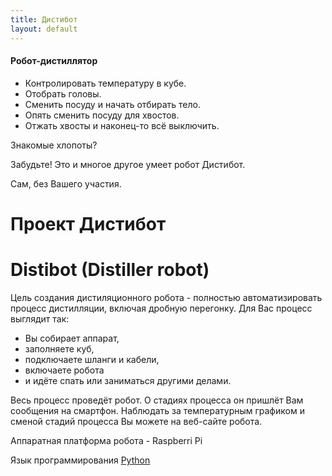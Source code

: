 ```yaml
---
title: Дистибот
layout: default
---
```

<h4>Робот-дистиллятор</h4>
<ul>
<li>Контролировать температуру в кубе.</li>
<li>Отобрать головы.</li>
<li>Сменить посуду и начать отбирать тело.</li>
<li>Опять сменить посуду для хвостов.</li>
<li>Отжать хвосты и наконец-то всё выключить.</li>
</ul>
<p>Знакомые хлопоты?</p>
<p>Забудьте! Это и многое другое умеет робот Дистибот.</p>
<p>Сам, без Вашего участия.</p>
<h1>Проект Дистибот</h1>
<h1>Distibot (<strong>Disti</strong>ller ro<strong>bot</strong>)</h1>
<p>Цель создания дистиляционного робота - полностью автоматизировать процесс дистилляции, включая дробную перегонку. Для Вас процесс выглядит так:</p>
<ul>
<li>Вы собирает аппарат,</li>
<li>заполняете куб,</li>
<li>подключаете шланги и кабели,</li>
<li>включаете робота</li>
<li>и идёте спать или заниматься другими делами.</li>
</ul>
<p>Весь процесс проведёт робот. О стадиях процесса он пришлёт Вам сообщения на смартфон. Наблюдать за температурным графиком и сменой стадий процесса Вы можете на веб-сайте робота.</p>
<p>Аппаратная платформа робота - Raspberri Pi</p>
<p>Язык программирования <a data-name="https://github.com/vscherbo/distibot" href="https://github.com/vscherbo/distibot" target="_blank" title="Исходный код проекта">Python</a></p>
